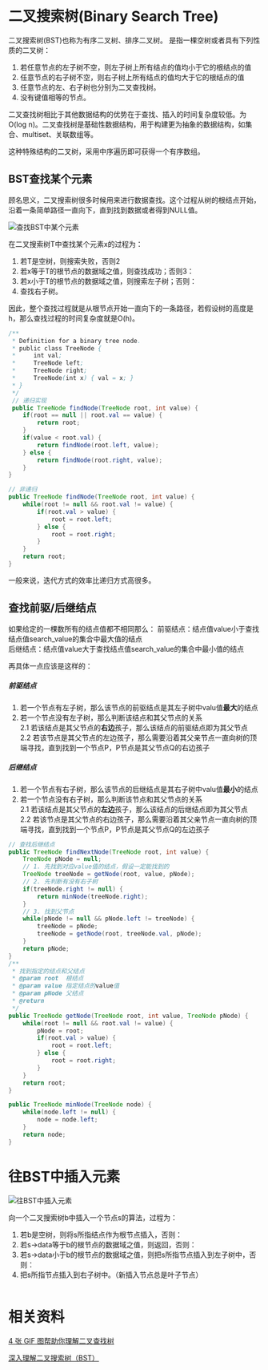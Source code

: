 # 二叉搜索树(Binary Search Tree) 
二叉搜索树(BST)也称为有序二叉树、排序二叉树。 
是指一棵空树或者具有下列性质的二叉树： 
1. 若任意节点的左子树不空，则左子树上所有结点的值均小于它的根结点的值 
2. 任意节点的右子树不空，则右子树上所有结点的值均大于它的根结点的值
3. 任意节点的左、右子树也分别为二叉查找树。
4. 没有键值相等的节点。

二叉查找树相比于其他数据结构的优势在于查找、插入的时间复杂度较低。为O(log n)。二叉查找树是基础性数据结构，用于构建更为抽象的数据结构，如集合、multiset、关联数组等。

这种特殊结构的二叉树，采用中序遍历即可获得一个有序数组。

## BST查找某个元素  
顾名思义，二叉搜索树很多时候用来进行数据查找。这个过程从树的根结点开始，沿着一条简单路径一直向下，直到找到数据或者得到NULL值。

![查找BST中某个元素](http://ww3.sinaimg.cn/large/7cc829d3gw1f62xl45leug20ci0aitbs.gif)

在二叉搜索树T中查找某个元素x的过程为：
1. 若T是空树，则搜索失败，否则2
2. 若x等于T的根节点的数据域之值，则查找成功；否则3：
3. 若x小于T的根节点的数据域之值，则搜索左子树；否则：
4. 查找右子树。

因此，整个查找过程就是从根节点开始一直向下的一条路径，若假设树的高度是h，那么查找过程的时间复杂度就是O(h)。
```java
/**
 * Definition for a binary tree node.
 * public class TreeNode {
 *     int val;
 *     TreeNode left;
 *     TreeNode right;
 *     TreeNode(int x) { val = x; }
 * }
 */
 // 递归实现
 public TreeNode findNode(TreeNode root, int value) {
    if(root == null || root.val == value) {
        return root;
    }
    if(value < root.val) {
        return findNode(root.left, value);
    } else {
        return findNode(root.right, value);
    }
}

// 非递归
public TreeNode findNode(TreeNode root, int value) {
    while(root != null && root.val != value) {
        if(root.val > value) {
            root = root.left;
        } else {
            root = root.right;
        }
    }
    return root;
}
```
一般来说，迭代方式的效率比递归方式高很多。 


## 查找前驱/后继结点  
如果给定的一棵数所有的结点值都不相同那么：
前驱结点：结点值value小于查找结点值search_value的集合中最大值的结点   
后继结点：结点值value大于查找结点值search_value的集合中最小值的结点  

再具体一点应该是这样的： 

##### 前驱结点  
1. 若一个节点有左子树，那么该节点的前驱结点是其左子树中valu值**最大**的结点 
2. 若一个节点没有左子树，那么判断该结点和其父节点的关系  
 2.1 若该结点是其父节点的**右边**孩子，那么该结点的前驱结点即为其父节点  
 2.2  若该节点是其父节点的左边孩子，那么需要沿着其父亲节点一直向树的顶端寻找，直到找到一个节点P，P节点是其父节点Q的右边孩子

##### 后继结点   
1. 若一个节点有右子树，那么该节点的后继结点是其右子树中valu值**最小**的结点 
2. 若一个节点没有右子树，那么判断该节点和其父节点的关系  
 2.1 若该结点是其父节点的**左边**孩子，那么该结点的后继结点即为其父节点  
 2.2  若该节点是其父节点的右边孩子，那么需要沿着其父亲节点一直向树的顶端寻找，直到找到一个节点P，P节点是其父节点Q的左边孩子


```java
// 查找后继结点
public TreeNode findNextNode(TreeNode root, int value) {
	TreeNode pNode = null;
	// 1. 先找到对应value值的结点，假设一定能找到的
	TreeNode treeNode = getNode(root, value, pNode);
	// 2. 先判断有没有右子树
	if(treeNode.right != null) {
		return minNode(treeNode.right);
	}
	// 3. 找到父节点
	while(pNode != null && pNode.left != treeNode) {
		treeNode = pNode;
		treeNode = getNode(root, treeNode.val, pNode);
	}
	return pNode;
}
/**
 * 找到指定的结点和父结点
 * @param root	根结点
 * @param value 指定结点的value值
 * @param pNode 父结点
 * @return
 */
public TreeNode getNode(TreeNode root, int value, TreeNode pNode) {
	while(root != null && root.val != value) {
		pNode = root;
		if(root.val > value) {
			root = root.left;
		} else {
			root = root.right;
		}
	}
	return root;
}

public TreeNode minNode(TreeNode node) {
	while(node.left != null) {
		node = node.left;
	}
	return node;
}
```

# 往BST中插入元素 
![往BST中插入元素](http://ww2.sinaimg.cn/large/7cc829d3gw1f62xl5pbqbg20b4073jv8.gif)

向一个二叉搜索树b中插入一个节点s的算法，过程为：

1. 若b是空树，则将s所指结点作为根节点插入，否则： 
2. 若s->data等于b的根节点的数据域之值，则返回，否则：  
3. 若s->data小于b的根节点的数据域之值，则把s所指节点插入到左子树中，否则：  
4. 把s所指节点插入到右子树中。（新插入节点总是叶子节点）  

```java

```


# 相关资料 
[4 张 GIF 图帮助你理解二叉查找树](http://blog.jobbole.com/101366/)

[深入理解二叉搜索树（BST）](http://blog.csdn.net/u013405574/article/details/51058133)
